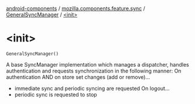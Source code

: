 [android-components](../../index.md) / [mozilla.components.feature.sync](../index.md) / [GeneralSyncManager](index.md) / [&lt;init&gt;](./-init-.md)

# &lt;init&gt;

`GeneralSyncManager()`

A base SyncManager implementation which manages a dispatcher, handles authentication and requests
synchronization in the following manner:
On authentication AND on store set changes (add or remove)...

* immediate sync and periodic syncing are requested
On logout...
* periodic sync is requested to stop

